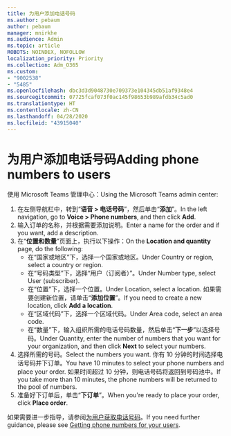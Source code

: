 ```yaml
---
title: 为用户添加电话号码
ms.author: pebaum
author: pebaum
manager: mnirkhe
ms.audience: Admin
ms.topic: article
ROBOTS: NOINDEX, NOFOLLOW
localization_priority: Priority
ms.collection: Adm_O365
ms.custom:
- "9002538"
- "5485"
ms.openlocfilehash: dbc3d3d9048730e709373e104345db51af9348e4
ms.sourcegitcommit: 07725fcaf073f0ac145f98653b989afdb34c5ad0
ms.translationtype: HT
ms.contentlocale: zh-CN
ms.lasthandoff: 04/28/2020
ms.locfileid: "43915040"
---
```

# <a name="adding-phone-numbers-to-users"></a><span data-ttu-id="0ca7d-102">为用户添加电话号码</span><span class="sxs-lookup"><span data-stu-id="0ca7d-102">Adding phone numbers to users</span></span>

<span data-ttu-id="0ca7d-103">使用 Microsoft Teams 管理中心：</span><span class="sxs-lookup"><span data-stu-id="0ca7d-103">Using the Microsoft Teams admin center:</span></span>

1. <span data-ttu-id="0ca7d-104">在左侧导航栏中，转到“**语音 > 电话号码**”，然后单击“**添加**”。</span><span class="sxs-lookup"><span data-stu-id="0ca7d-104">In the left navigation, go to **Voice > Phone numbers**, and then click **Add**.</span></span>
2. <span data-ttu-id="0ca7d-105">输入订单的名称，并根据需要添加说明。</span><span class="sxs-lookup"><span data-stu-id="0ca7d-105">Enter a name for the order and if you want, add a description.</span></span>
3. <span data-ttu-id="0ca7d-106">在“**位置和数量**”页面上，执行以下操作：</span><span class="sxs-lookup"><span data-stu-id="0ca7d-106">On the **Location and quantity** page, do the following:</span></span>
    - <span data-ttu-id="0ca7d-107">在“国家或地区”下，选择一个国家或地区。</span><span class="sxs-lookup"><span data-stu-id="0ca7d-107">Under Country or region, select a country or region.</span></span>
    - <span data-ttu-id="0ca7d-108">在“号码类型”下，选择“用户（订阅者）”。</span><span class="sxs-lookup"><span data-stu-id="0ca7d-108">Under Number type, select User (subscriber).</span></span>
    - <span data-ttu-id="0ca7d-109">在“位置”下，选择一个位置。</span><span class="sxs-lookup"><span data-stu-id="0ca7d-109">Under Location, select a location.</span></span> <span data-ttu-id="0ca7d-110">如果需要创建新位置，请单击“**添加位置**”。</span><span class="sxs-lookup"><span data-stu-id="0ca7d-110">If you need to create a new location, click **Add a location**.</span></span>
    - <span data-ttu-id="0ca7d-111">在“区域代码”下，选择一个区域代码。</span><span class="sxs-lookup"><span data-stu-id="0ca7d-111">Under Area code, select an area code.</span></span>
    - <span data-ttu-id="0ca7d-112">在“数量”下，输入组织所需的电话号码数量，然后单击“**下一步**”以选择号码。</span><span class="sxs-lookup"><span data-stu-id="0ca7d-112">Under Quantity, enter the number of numbers that you want for your organization, and then click **Next** to select your numbers.</span></span>
4. <span data-ttu-id="0ca7d-113">选择所需的号码。</span><span class="sxs-lookup"><span data-stu-id="0ca7d-113">Select the numbers you want.</span></span> <span data-ttu-id="0ca7d-114">你有 10 分钟的时间选择电话号码并下订单。</span><span class="sxs-lookup"><span data-stu-id="0ca7d-114">You have 10 minutes to select your phone numbers and place your order.</span></span> <span data-ttu-id="0ca7d-115">如果时间超过 10 分钟，则电话号码将返回到号码池中。</span><span class="sxs-lookup"><span data-stu-id="0ca7d-115">If you take more than 10 minutes, the phone numbers will be returned to the pool of numbers.</span></span>
5. <span data-ttu-id="0ca7d-116">准备好下订单后，单击“**下订单**”。</span><span class="sxs-lookup"><span data-stu-id="0ca7d-116">When you're ready to place your order, click **Place order**.</span></span>

<span data-ttu-id="0ca7d-117">如果需要进一步指导，请参阅[为用户获取电话号码](https://docs.microsoft.com/microsoftteams/getting-phone-numbers-for-your-users)。</span><span class="sxs-lookup"><span data-stu-id="0ca7d-117">If you need further guidance, please see [Getting phone numbers for your users](https://docs.microsoft.com/microsoftteams/getting-phone-numbers-for-your-users).</span></span>
